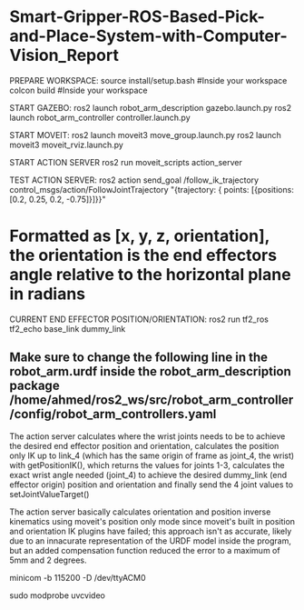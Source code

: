 # Smart-Gripper-ROS-Based-Pick-and-Place-System-with-Computer-Vision_Report
PREPARE WORKSPACE:
source install/setup.bash #Inside your workspace
colcon build              #Inside your workspace

START GAZEBO:
ros2 launch robot_arm_description gazebo.launch.py
ros2 launch robot_arm_controller controller.launch.py

START MOVEIT:
ros2 launch moveit3 move_group.launch.py
ros2 launch moveit3 moveit_rviz.launch.py

START ACTION SERVER
ros2 run moveit_scripts action_server

TEST ACTION SERVER:
ros2 action send_goal /follow_ik_trajectory control_msgs/action/FollowJointTrajectory "{trajectory: { points: [{positions: [0.2, 0.25, 0.2, -0.75]}]}}"
# Formatted as [x, y, z, orientation], the orientation is the end effectors angle relative to the horizontal plane in radians

CURRENT END EFFECTOR POSITION/ORIENTATION:
ros2 run tf2_ros tf2_echo base_link dummy_link

Make sure to change the following line in the robot_arm.urdf inside the robot_arm_description package
<parameters>/home/ahmed/ros2_ws/src/robot_arm_controller/config/robot_arm_controllers.yaml</parameters>
----------------------------------------------------------
The action server calculates where the wrist joints needs to be to achieve the desired end effector position and orientation, calculates the position only IK up to link_4 (which has the same origin of frame as joint_4, the wrist) with getPositionIK(), which returns the values for joints 1-3, calculates the exact wrist angle needed (joint_4) to achieve the desired dummy_link (end effector origin) position and orientation and finally send the 4 joint values to setJointValueTarget()

The action server basically calculates orientation and position inverse kinematics using moveit's position only mode since moveit's built in position and orientation IK plugins have failed; this approach isn't as accurate, likely due to an innacurate representation of the URDF model inside the program, but an added compensation function reduced the error to a maximum of 5mm and 2 degrees.


minicom -b 115200 -D /dev/ttyACM0



sudo modprobe uvcvideo
